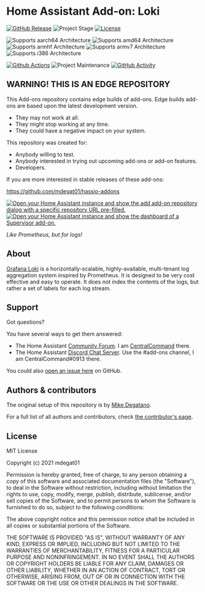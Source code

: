 # Home Assistant Add-on: Loki

[![GitHub Release][releases-shield]][releases]
![Project Stage][project-stage-shield]
[![License][license-shield]](LICENSE.md)

![Supports aarch64 Architecture][aarch64-shield]
![Supports amd64 Architecture][amd64-shield]
![Supports armhf Architecture][armhf-shield]
![Supports armv7 Architecture][armv7-shield]
![Supports i386 Architecture][i386-shield]

[![Github Actions][github-actions-shield]][github-actions]
![Project Maintenance][maintenance-shield]
[![GitHub Activity][commits-shield]][commits]

## WARNING! THIS IS AN EDGE REPOSITORY

This Add-ons repository contains edge builds of add-ons. Edge
builds add-ons are based upon the latest development version.

- They may not work at all.
- They might stop working at any time.
- They could have a negative impact on your system.

This repository was created for:

- Anybody willing to test.
- Anybody interested in trying out upcoming add-ons or add-on features.
- Developers.

If you are more interested in stable releases of these add-ons:

<https://github.com/mdegat01/hassio-addons>

[![Open your Home Assistant instance and show the add add-on repository dialog
with a specific repository URL pre-filled.](https://my.home-assistant.io/badges/supervisor_add_addon_repository.svg)](https://my.home-assistant.io/redirect/supervisor_add_addon_repository/?repository_url=https%3A//github.com/mdegat01/hassio-addons-edge)
[![Open your Home Assistant instance and show the dashboard of a Supervisor add-on.](https://my.home-assistant.io/badges/supervisor_addon.svg)](https://my.home-assistant.io/redirect/supervisor_addon/?addon=7eb274d5_loki)

_Like Prometheus, but for logs!_

## About

[Grafana Loki](https://grafana.com/oss/loki/) is a horizontally-scalable,
highly-available, multi-tenant log aggregation system inspired by Prometheus. It
is designed to be very cost effective and easy to operate. It does not index the
contents of the logs, but rather a set of labels for each log stream.

## Support

Got questions?

You have several ways to get them answered:

- The Home Assistant [Community Forum][forum]. I am
  [CentralCommand][forum-centralcommand] there.
- The Home Assistant [Discord Chat Server][discord-ha]. Use the #add-ons channel,
  I am CentralCommand#0913 there.

You could also [open an issue here][issue] on GitHub.

## Authors & contributors

The original setup of this repository is by [Mike Degatano][mdegat01].

For a full list of all authors and contributors,
check [the contributor's page][contributors].

## License

MIT License

Copyright (c) 2021 mdegat01

Permission is hereby granted, free of charge, to any person obtaining a copy
of this software and associated documentation files (the "Software"), to deal
in the Software without restriction, including without limitation the rights
to use, copy, modify, merge, publish, distribute, sublicense, and/or sell
copies of the Software, and to permit persons to whom the Software is
furnished to do so, subject to the following conditions:

The above copyright notice and this permission notice shall be included in all
copies or substantial portions of the Software.

THE SOFTWARE IS PROVIDED "AS IS", WITHOUT WARRANTY OF ANY KIND, EXPRESS OR
IMPLIED, INCLUDING BUT NOT LIMITED TO THE WARRANTIES OF MERCHANTABILITY,
FITNESS FOR A PARTICULAR PURPOSE AND NONINFRINGEMENT. IN NO EVENT SHALL THE
AUTHORS OR COPYRIGHT HOLDERS BE LIABLE FOR ANY CLAIM, DAMAGES OR OTHER
LIABILITY, WHETHER IN AN ACTION OF CONTRACT, TORT OR OTHERWISE, ARISING FROM,
OUT OF OR IN CONNECTION WITH THE SOFTWARE OR THE USE OR OTHER DEALINGS IN THE
SOFTWARE.

[aarch64-shield]: https://img.shields.io/badge/aarch64-yes-green.svg
[amd64-shield]: https://img.shields.io/badge/amd64-yes-green.svg
[armhf-shield]: https://img.shields.io/badge/armhf-no-red.svg
[armv7-shield]: https://img.shields.io/badge/armv7-yes-green.svg
[commits-shield]: https://img.shields.io/github/commit-activity/y/mdegat01/addon-loki.svg
[commits]: https://github.com/mdegat01/addon-loki/commits/main
[contributors]: https://github.com/mdegat01/addon-loki/graphs/contributors
[discord-ha]: https://discord.gg/c5DvZ4e
[docs]: https://github.com/mdegat01/addon-loki/blob/main/loki/DOCS.md
[forum-centralcommand]: https://community.home-assistant.io/u/CentralCommand/?u=CentralCommand
[forum]: https://community.home-assistant.io?u=CentralCommand
[mdegat01]: https://github.com/mdegat01
[github-actions-shield]: https://github.com/mdegat01/addon-loki/workflows/CI/badge.svg
[github-actions]: https://github.com/mdegat01/addon-loki/actions
[i386-shield]: https://img.shields.io/badge/i386-no-red.svg
[issue]: https://github.com/mdegat01/addon-loki/issues
[license-shield]: https://img.shields.io/github/license/mdegat01/addon-loki.svg
[maintenance-shield]: https://img.shields.io/maintenance/yes/2021.svg
[project-stage-shield]: https://img.shields.io/badge/project%20stage-experimental-yellow.sv
[releases-shield]: https://img.shields.io/github/release/mdegat01/addon-loki.svg
[releases]: https://github.com/mdegat01/addon-loki/releases